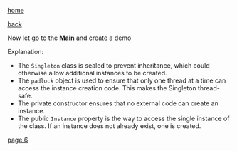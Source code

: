 [home](./page01.md)

[back](./page04.md)

Now let go to the **Main** and create a demo


Explanation:
- The `Singleton` class is sealed to prevent inheritance, which could otherwise allow additional instances to be created.
- The `padlock` object is used to ensure that only one thread at a time can access the instance creation code. This makes the Singleton thread-safe.
- The private constructor ensures that no external code can create an instance.
- The public `Instance` property is the way to access the single instance of the class. If an instance does not already exist, one is created.


[page 6](./page06.md)
